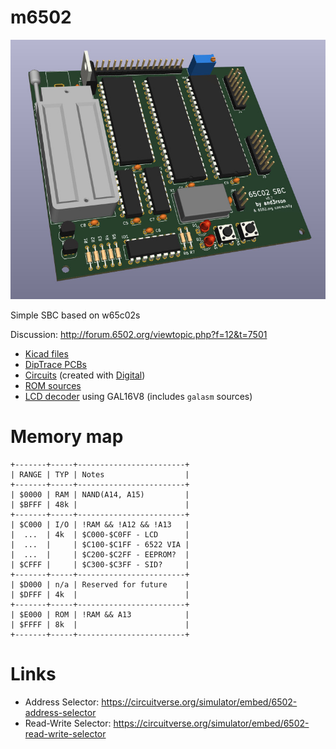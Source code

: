 # m6502

![65c02s SBC](./img/v08_3d.jpg)

Simple SBC based on w65c02s

Discussion: <http://forum.6502.org/viewtopic.php?f=12&t=7501>

- [Kicad files](./kicad)
- [DipTrace PCBs](./diptrace)
- [Circuits](./circuits) (created with [Digital](https://github.com/hneemann/Digital))
- [ROM sources](./rom)
- [LCD decoder](./lcd) using GAL16V8 (includes `galasm` sources)

# Memory map

```
+-------+-----+------------------------+
| RANGE | TYP | Notes                  |
+-------+-----+------------------------+
| $0000 | RAM | NAND(A14, A15)         |
| $BFFF | 48k |                        |
+-------+-----+------------------------+
| $C000 | I/O | !RAM && !A12 && !A13   |
|  ...  | 4k  | $C000-$C0FF - LCD      |
|  ...  |     | $C100-$C1FF - 6522 VIA |
|  ...  |     | $C200-$C2FF - EEPROM?  |
| $CFFF |     | $C300-$C3FF - SID?     |
+-------+-----+------------------------+
| $D000 | n/a | Reserved for future    |
| $DFFF | 4k  |                        |
+-------+-----+------------------------+
| $E000 | ROM | !RAM && A13            |
| $FFFF | 8k  |                        |
+-------+-----+------------------------+
```

# Links
- Address Selector: https://circuitverse.org/simulator/embed/6502-address-selector
- Read-Write Selector: https://circuitverse.org/simulator/embed/6502-read-write-selector
